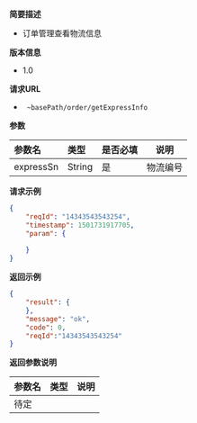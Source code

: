 **简要描述** 
- 订单管理查看物流信息

**版本信息**
- 1.0

**请求URL** 
- ` ~basePath/order/getExpressInfo`

**参数** 

|参数名|类型|是否必填|说明|
|:----- |:-----|:-----|-----  |
|expressSn | String   |是|物流编号  |


**请求示例**
 ```JSON
 {
     "reqId": "14343543543254",
     "timestamp": 1501731917705,
     "param": {
           
     }
 }
```

**返回示例**

```JSON
{
    "result": {
    },
    "message": "ok",
    "code": 0,
    "reqId":"14343543543254"
}
```

 **返回参数说明** 

|参数名|类型|说明|
|:----- |:-----|-----  |
|待定|


